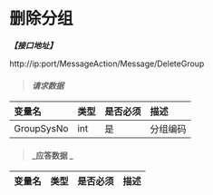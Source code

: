 # 删除分组 

_**【接口地址】**_

http://ip:port/MessageAction/Message/DeleteGroup

> #### _请求数据_

| 变量名 | 类型 | 是否必须 | 描述 |
| :--- | :--- | :--- | :--- |
| GroupSysNo | int | 是 | 分组编码 |

> #### _应答数据 _ 

| 变量名 | 类型 | 是否必须 | 描述 |
| :--- | :--- | :--- | :--- |




